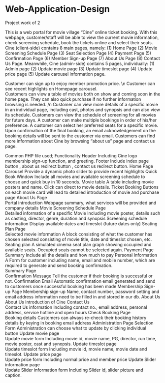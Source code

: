 # Web-Application-Design

Project work of 2

This is a web portal for movie village “Cine” online ticket booking. With this webpage, customer/staff will be able to view the current movie information, check screening schedule, book the tickets online and select their seats. Cine (client-side) contains 8 main pages, namely: (1) Home Page (2) Movie Screening Schedule Page (3) Seat Selection Page (4) Payment Page (5) Confirmation Page (6) Member Sign-up Page (7) About Us Page (8) Contact Us Page. Meanwhile, Cine (admin-side) contains 5 pages, individually: (1) Admin page (2) Update movie page (3) Update timeslot page (4) Update price page (5) Update carousel information page.  

Customer can sign up to enjoy member promotion price. \n
Customer can see recent highlights on Homepage carousel.  
Customers can view a table of movies both on show and coming soon in the home page. They can also quick purchase if no further information browsing is needed. /n
Customer can view more details of a specific movie in an individual page, including cast, photos and synopsis and can also view its schedule. 
Customers can view the schedule of screening for all movies for future days. 
A customer can make multiple bookings in order of his/her preference. 
A customer can select her preferred seats for a specific movie. 
Upon confirmation of the final booking, an email acknowledgement on the booking details will be sent to the customer via email. 
Customers can find more information about Cine by browsing “about us” page and contact us page. 

Common PHP file used; Functionality
Header	Including Cine logo membership sign-up function, and greeting.
Footer	Include index page button , about us redirect button , contact us redirect button.
Home Page	
Carousel	Provide a dynamic photo slider to provide recent highlights
Quick Book Window	Include all movies and available screening schedule to choose and quick buy in 10 seconds. 
Movie table	A table including movie posters and name. Click can direct to movie details. 
Ticket Booking	Buttons on each movie card will lead to detailed introduction of movie and purchase page
About Us Page	
Portal introduction	Webpage summary, what services will be provided and company details
Movie Screening Schedule Page	
Detailed information of a specific Movie 	Including movie poster, details such as casting, director, genre, duration and synopsis
Screening schedule information	Display available dates and timeslot (future dates only)
Seating Plan Page	
Selected movie information	A block consisting of what the customer has chosen selected consisting of movie title, date and timeslot chosen, etc.
Seating plan	A simulated cinema seat plan graph showing occupied and available seats. Occupied seats cannot be selected again. 
Payment Page	
Summary	Include all the details and how much to pay 
Personal  Information 	A Form for customer including name, email and mobile number, which are required to generate and send booking confirmation.  
Summary Page	
Confirmation Message	Tell the customer if their booking is successful or not. 
Confirmation Email 	Automatic confirmation email generated and send to customers once successful booking has been made
Membership Sign-up Page	
Membership sign-up	Name, contact number, password setting and email address information need to be filled in and stored in our db. 
About Us 	
About Us 	Introduction of Cine
Contact Us 	
Contact Us information	Including contact no., email address, personal address, service hotline and open hours
Check Booking Page	
Booking details	Customers can always re-check their booking history details by keying in booking email address
Administration Page	
Selection Form 	Administration can choose what to update by clicking individual button
Update movie page	
Update movie form 	Including movie id, movie name, PG, director, run time, movie poster, cast and synopsis. 
Update timeslot page	
Update timeslot form	Including movie id, movie name, movie date and timeslot. 
Update price page	
Update price form	Including normal price and member price
Update Slider information page	
Update Slider information form	Including Slider id, slider picture and caption. 
